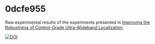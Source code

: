 # 0dcfe955

Raw experimental results of the experiments presented in [Improving the Robustness of Control-Grade Ultra-Wideband Localization](https://doi.org/10.1016/j.ifacol.2018.06.244 "https://doi.org/10.1016/j.ifacol.2018.06.244"). 

[![DOI](https://zenodo.org/badge/173267706.svg)](https://zenodo.org/badge/latestdoi/173267706)
